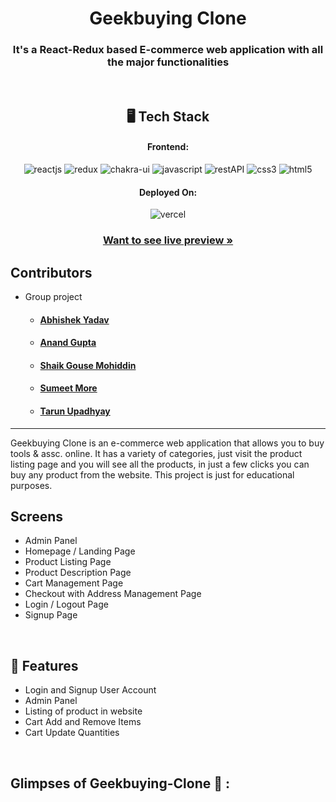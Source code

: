 <h1 align="center">Geekbuying Clone</h1>

<h3 align="center">It's a React-Redux based E-commerce web application with all the major functionalities</h3>

<br />

<h2 align="center">🖥️ Tech Stack</h2>


<h4 align="center">Frontend:</h4>

<p align="center">
  <img src="https://img.shields.io/badge/React-20232A?style=for-the-badge&logo=react&logoColor=61DAFB" alt="reactjs" />
  <img src="https://img.shields.io/badge/Redux-593D88?style=for-the-badge&logo=redux&logoColor=white" alt="redux" />
  <img src="https://img.shields.io/badge/Chakra%20UI-3bc7bd?style=for-the-badge&logo=chakraui&logoColor=white" alt="chakra-ui" />
  <img src="https://img.shields.io/badge/JavaScript-323330?style=for-the-badge&logo=javascript&logoColor=F7DF1E" alt="javascript" />
  <img src="https://img.shields.io/badge/Rest_API-02303A?style=for-the-badge&logo=react-router&logoColor=white" alt="restAPI" />
  <img src="https://img.shields.io/badge/CSS3-1572B6?style=for-the-badge&logo=css3&logoColor=white" alt="css3" />
  <img src="https://img.shields.io/badge/HTML5-E34F26?style=for-the-badge&logo=html5&logoColor=white" alt="html5" />
</p>


<h4 align="center">Deployed On:</h4>

<p align="center">
  <img src="https://img.shields.io/badge/Netlify-00C7B7?style=for-the-badge&logo=netlify&logoColor=white" alt="vercel" />
</p>

<h3 align="center"><a href="https://the-great-tarunu88-gmail-com-site-a4747.netlify.app/"><strong>Want to see live preview »</strong></a></h3>

## Contributors
- Group project
   - <h4><a href="https://github.com/abhishekyadav001"><strong>Abhishek Yadav</strong></a></h4>
   - <h4><a href="https://github.com/Anandgupta09070"><strong>Anand Gupta</strong></a></h4>
   - <h4><a href="https://github.com/gouseimmu"><strong>Shaik Gouse Mohiddin</strong></a></h4>
   - <h4><a href="https://github.com/sumeetmore1997"><strong>Sumeet More</strong></a></h4>
   - <h4><a href="https://github.com/tarun-upadhyay"><strong>Tarun Upadhyay</strong></a></h4>
---
Geekbuying Clone is an e-commerce web application that allows you to buy tools & assc. online. It has a variety of categories, just visit the product listing page and you will see all the products, in just a few clicks you can buy any product from the website. This project is just for educational purposes.

## Screens 
- Admin Panel
- Homepage / Landing Page
- Product Listing Page 
- Product Description Page
- Cart Management Page
- Checkout with Address Management Page
- Login / Logout Page
- Signup Page

<br />

## 🚀 Features
- Login and Signup User Account
- Admin Panel
- Listing of product in website
- Cart Add and Remove Items 
- Cart Update Quantities 

<br />

## Glimpses of Geekbuying-Clone 🙈 :
